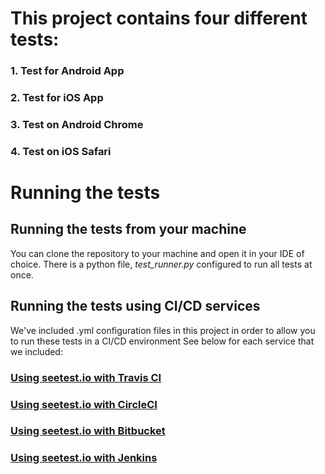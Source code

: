 # This project contains four different tests:

### 1. Test for Android App
### 2. Test for iOS App
### 3. Test on Android Chrome
### 4. Test on iOS Safari

# Running the tests

## Running the tests from your machine
You can clone the repository to your machine and open it in your IDE of choice. There is a python file, *test_runner.py* configured to run all tests at once.

## Running the tests using CI/CD services
We've included .yml configuration files in this project in order to allow you to run these tests in a CI/CD environment
See below for each service that we included:
### [Using seetest.io with Travis CI](https://docs.seetest.io/display/SEET/Using+seetest.io+with+Travis+CI)
### [Using seetest.io with CircleCI](https://docs.seetest.io/display/SEET/Using+seetest.io+with+circelci)
### [Using seetest.io with Bitbucket](https://docs.seetest.io/display/SEET/Using+seetest.io+with+Bitbucket)
### [Using seetest.io with Jenkins](https://docs.seetest.io/display/SEET/Using+seetest.io+with+Jenkins)


